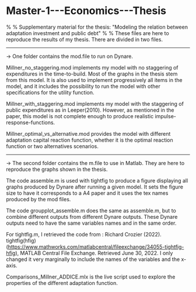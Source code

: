 # Master-1---Economics---Thesis
%
% Supplementary material for the thesis: "Modeling the relation between adaptation investment and public debt"
%
% These files are here to reproduce the results of my thesis. There are divided in two files. 

**********************************************************************************************************
→ One folder contains the mod.file to run on Dynare. 

Millner_no_staggering.mod implements my model with no staggering of expenditures in the time-to-build. Most of the graphs in the thesis stem from this model. 
It is also used to implement progressively all items in the model, and it includes the possibility to run the model with other specifications for the utility function.

Millner_with_staggering.mod implements my model with the staggering of public expenditures as in Leeper(2010). However, as mentioned in the paper, this model is not complete enough to produce realistic impulse-response-functions.

Millner_optimal_vs_alternative.mod provides the model with different adaptation capital reaction function, whether it is the optimal reaction function or two alternatives scenarios.


**********************************************************************************************************
→ The second folder contains the m.file to use in Matlab. They are here to reproduce the graphs shown in the thesis.

The code assemble.m is used with tightfig to produce a figure displaying all graphs produced by Dynare after running a given model. It sets the figure size to have it corresponds to a A4 paper and it uses the tex names produced by the mod files. 

The code groupplot_assemble.m does the same as assemble.m, but to combine different outputs from different Dynare outputs. These Dynare outputs need to have the same variables names and in the same order. 

For tightfig.m, I retrieved the code from :
Richard Crozier (2022). tightfig(hfig) (https://www.mathworks.com/matlabcentral/fileexchange/34055-tightfig-hfig), MATLAB Central File Exchange. Retrieved June 30, 2022.
I only changed it very marginally to include the names of the variables and the x-axis. 

Comparisons_Millner_ADDICE.mlx is the live script used to explore the properties of the different adaptation function. 
